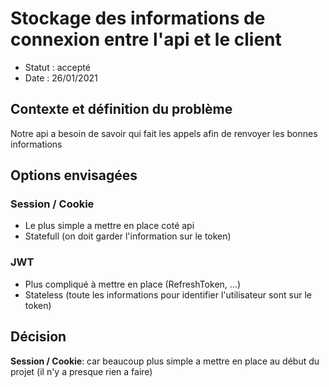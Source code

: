 # Stockage des informations de connexion entre l'api et le client

- Statut : accepté
- Date : 26/01/2021

## Contexte et définition du problème

Notre api a besoin de savoir qui fait les appels afin de renvoyer les bonnes informations

## Options envisagées

### Session / Cookie

- Le plus simple a mettre en place coté api
- Statefull (on doit garder l'information sur le token)

### JWT

- Plus compliqué à mettre en place (RefreshToken, ...)
- Stateless (toute les informations pour identifier l'utilisateur sont sur le token)

## Décision

**Session / Cookie**: car beaucoup plus simple a mettre en place au début du projet (il n'y a presque rien a faire)
